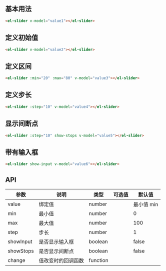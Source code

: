 <script>
  export default {
    data() {
      return {
        value1: 0,
        value2: 50,
        value3: null,
        value4: null,
        value5: null,
        value6: null,
        value7: null
      };
    }
  }
</script>

## 基本用法

<el-slider v-model="value1"></el-slider>

```html
<el-slider v-model="value1"></el-slider>
```

## 定义初始值

<el-slider v-model="value2"></el-slider>

```html
<el-slider v-model="value2"></el-slider>
```

## 定义区间

<el-slider :min="20" :max="80" v-model="value3"></el-slider>

```html
<el-slider :min="20" :max="80" v-model="value3"></el-slider>
```

## 定义步长

<el-slider :step="10" v-model="value4"></el-slider>

```html
<el-slider :step="10" v-model="value4"></el-slider>
```

## 显示间断点

<el-slider :step="10" show-stops v-model="value5"></el-slider>

```html
<el-slider :step="10" show-stops v-model="value5"></el-slider>
```

## 带有输入框

<el-slider show-input v-model="value6"></el-slider>

```html
<el-slider show-input v-model="value6"></el-slider>
```

## API
| 参数      | 说明          | 类型      | 可选值                           | 默认值  |
|---------- |-------------- |---------- |--------------------------------  |-------- |
| value | 绑定值 | number | | 最小值 min |
| min | 最小值 | number | | 0 |
| max | 最大值 | number | | 100 |
| step | 步长 | number | | 1 |
| showInput | 是否显示输入框 | boolean | | false |
| showStops | 是否显示间断点 | boolean | | false |
| change | 值改变时的回调函数 | function | | |
